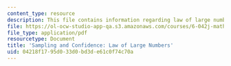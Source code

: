 ```yaml
---
content_type: resource
description: This file contains information regarding law of large numbers.
file: https://ol-ocw-studio-app-qa.s3.amazonaws.com/courses/6-042j-mathematics-for-computer-science-spring-2015/04218f1795d033d0bd3de61c0f74c70a_MIT6_042JS15_LawLrgeNumbr.pdf
file_type: application/pdf
resourcetype: Document
title: 'Sampling and Confidence: Law of Large Numbers'
uid: 04218f17-95d0-33d0-bd3d-e61c0f74c70a
---
```

